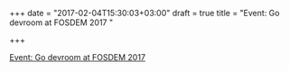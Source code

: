 +++
date = "2017-02-04T15:30:03+03:00"
draft = true
title = "Event: Go devroom at FOSDEM 2017 "

+++

<p><a href="https://fosdem.org/2017/schedule/track/go">Event: Go devroom at FOSDEM 2017 </a></p>
